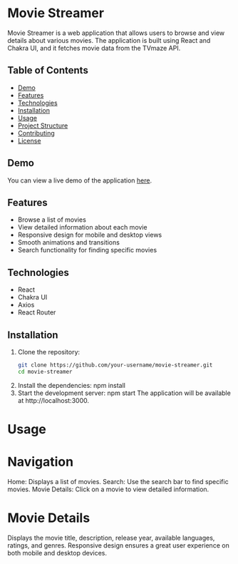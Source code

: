 # Movie Streamer

Movie Streamer is a web application that allows users to browse and view details about various movies. The application is built using React and Chakra UI, and it fetches movie data from the TVmaze API.

## Table of Contents

- [Demo](#demo)
- [Features](#features)
- [Technologies](#technologies)
- [Installation](#installation)
- [Usage](#usage)
- [Project Structure](#project-structure)
- [Contributing](#contributing)
- [License](#license)

## Demo

You can view a live demo of the application [here](https://moivel-list.vercel.app/).

## Features

- Browse a list of movies
- View detailed information about each movie
- Responsive design for mobile and desktop views
- Smooth animations and transitions
- Search functionality for finding specific movies

## Technologies

- React
- Chakra UI
- Axios
- React Router

## Installation

1. Clone the repository:
   ```sh
   git clone https://github.com/your-username/movie-streamer.git
   cd movie-streamer
2. Install the dependencies:
   npm install
3. Start the development server:
   npm start
The application will be available at http://localhost:3000.

# Usage
# Navigation
Home: Displays a list of movies.
Search: Use the search bar to find specific movies.
Movie Details: Click on a movie to view detailed information.
# Movie Details
Displays the movie title, description, release year, available languages, ratings, and genres.
Responsive design ensures a great user experience on both mobile and desktop devices.

